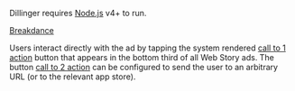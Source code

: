 Dillinger requires [Node.js](https://nodejs.org/) v4+ to run.

[Breakdance](https://breakdance.github.io/breakdance/ura)

Users interact directly with the ad by tapping the system rendered [call to 1 action](story_ads_best_practices.md#call-to-action-button-text-3) button that appears in the bottom third of all Web Story ads.  The button [call to 2 action](story_ads_best_practices.md#call-to-action-button-text-2) can be configured to send the user to an arbitrary URL (or to the relevant app store).
